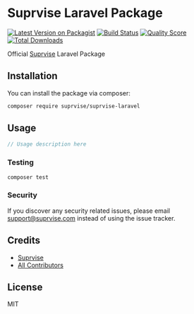 # Suprvise Laravel Package

[![Latest Version on Packagist](https://img.shields.io/packagist/v/suprvise/suprvise-laravel.svg?style=flat-square)](https://packagist.org/packages/suprvise/suprvise-laravel)
[![Build Status](https://img.shields.io/travis/suprvise/suprvise-laravel/master.svg?style=flat-square)](https://travis-ci.org/suprvise/suprvise-laravel)
[![Quality Score](https://img.shields.io/scrutinizer/g/suprvise/suprvise-laravel.svg?style=flat-square)](https://scrutinizer-ci.com/g/suprvise/suprvise-laravel)
[![Total Downloads](https://img.shields.io/packagist/dt/suprvise/suprvise-laravel.svg?style=flat-square)](https://packagist.org/packages/suprvise/suprvise-laravel)

Official [Suprvise](https://suprvise.com) Laravel Package

## Installation

You can install the package via composer:

```bash
composer require suprvise/suprvise-laravel
```

## Usage

``` php
// Usage description here
```

### Testing

``` bash
composer test
```

### Security

If you discover any security related issues, please email support@suprvise.com instead of using the issue tracker.

## Credits

- [Suprvise](https://suprvise.com)
- [All Contributors](../../contributors)

## License

MIT
